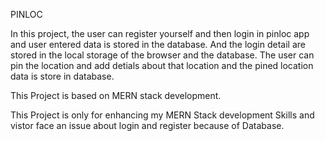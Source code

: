PINLOC

In this project, the user can register yourself and then login in pinloc app and user entered data is stored in the database. And the login detail are stored in the local storage of the browser and the database.
The user can pin the location and add detials about that location and the pined location data is store in database.

This Project is based on MERN stack development.

This Project is only for enhancing my MERN Stack development Skills and vistor face an issue about login and register because of Database.
